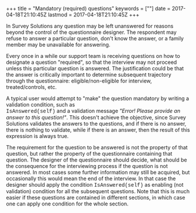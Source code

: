 +++
title = "Mandatory (required) questions"
keywords = [""]
date = 2017-04-18T21:10:45Z
lastmod = 2017-04-18T21:10:45Z
+++

In Survey Solutions any question may be left unanswered for reasons
beyond the control of the questionnaire designer. The respondent may
refuse to answer a particular question, don't know the answer, or a
family member may be unavailable for answering.  
  
Every once in a while our support team is receiving questions on how to
designate a question "required", so that the interview may not proceed
unless this particular question is answered. The justification could be
that the answer is critically important to determine subsequent
trajectory through the questionnaire: eligible/non-eligible for
interview, treated/controls, etc.  
  
A typical user would attempt to "make" the question mandatory by writing
a validation condition, such as  
<span
style="font-family:courier new,courier,monospace;">IsAnswered(self)</span>
and a validation message *"Error! Please provide an answer to this
question!"*. This doesn't achieve the objective, since Survey Solutions
validates the answers to the questions, and if there is no answer, there
is nothing to validate, while if there is an answer, then the result of
this expression is always true.  
  
The requirement for the question to be answered is not the property of
that question, but rather the property of the questionnaire containing
that question. The designer of the questionnaire should decide, what
should be the consequence for the interviewing process if the question
is not answered. In most cases some further information may still be
acquired, but occasionally this would mean the end of the interview. In
that case the designer should apply the condition <span
style="font-family:courier new,courier,monospace;">IsAnswered(self)</span>
as <span class="underline">enabling</span> (not validation) condition
for all the <span class="underline">subsequent</span> questions. Note
that this is much easier if these questions are contained in different
sections, in which case one can apply one condition for the whole
section.

